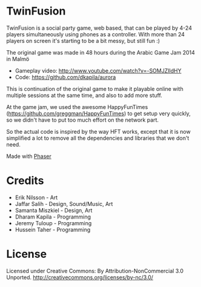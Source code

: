 TwinFusion
========

TwinFusion is a social party game, web based, that can be played by 4-24 players simultaneously using phones as a controller. With more than 24 players on screen it's starting to be a bit messy, but still fun :)

The original game was made in 48 hours during the Arabic Game Jam 2014 in Malmö
* Gameplay video: http://www.youtube.com/watch?v=-SOMJZIldHY
* Code: https://github.com/dkapila/aurora

This is continuation of the original game to make it playable online with multiple sessions at the same time, and also to add more stuff.

At the game jam, we used the awesome HappyFunTimes (https://github.com/greggman/HappyFunTimes) to get setup very quickly, so we didn't have to put too much effort on the network part.

So the actual code is inspired by the way HFT works, except that it is now simplified a lot to remove all the dependencies and libraries that we don't need.

Made with [Phaser](http://phaser.io/)

# Credits

* Erik Nilsson - Art
* Jaffar Salih - Design, Sound/Music, Art
* Samanta Miszkiel - Design, Art
* Dharam Kapila - Programming
* Jeremy Tuloup - Programming
* Hussein Taher - Programming


# License

Licensed under Creative Commons: By Attribution-NonCommercial 3.0 Unported.
http://creativecommons.org/licenses/by-nc/3.0/
